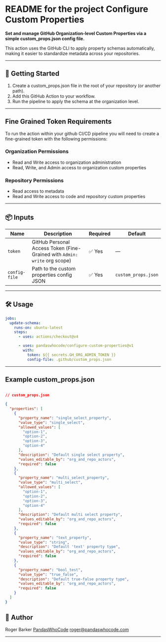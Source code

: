 # README for the project Configure Custom Properties

**Set and manage GitHub Organization-level Custom Properties via a simple custom_props.json config file.**

This action uses the GitHub CLI to apply property schemas automatically, making it easier to standardize
metadata across your repositories.

---

## 🚀 Getting Started

1. Create a custom_props.json file in the root of your repository (or another path).
2. Add this GitHub Action to your workflow.
3. Run the pipeline to apply the schema at the organization level.

---

## Fine Grained Token Requirements

To run the action within your github CI/CD pipeline you will need to create a
fine-grained token with the following permissions:

### Organization Permissions
- Read and Write access to organization administration
- Read, Write, and Admin access to organization custom properties

### Repository Permissions
- Read access to metadata
- Read and Write access to code and repository custom properties

---

## 📦 Inputs

| Name         | Description                                | Required | Default              |
|--------------|--------------------------------------------|----------|----------------------|
| `token`      | GitHub Personal Access Token (Fine-Grained with `Admin: write` org scope) | ✅ Yes    | —                    |
| `config-file`| Path to the custom properties config JSON  | ✅ Yes    | `custom_props.json`  |

---

## 🛠 Usage

```yaml
jobs:
  update-schema:
    runs-on: ubuntu-latest
    steps:
      - uses: actions/checkout@v4

      - uses: pandaswhocode/configure-custom-properties@v1
        with:
          token: ${{ secrets.GH_ORG_ADMIN_TOKEN }}
          config-file: .github/custom_props.json
```

---

## Example custom_props.json

```json

// custom_props.json

{
  "properties": [
    {
      "property_name": "single_select_property",
      "value_type": "single_select",
      "allowed_values": [
        "option-1",
        "option-2",
        "option-3",
        "option-4"
      ],
      "description": "Default single select property",
      "values_editable_by": "org_and_repo_actors",
      "required": false
    },
    {
      "property_name": "multi_select_property",
      "value_type": "multi_select",
      "allowed_values": [
        "option-1",
        "option-2",
        "option-3",
        "option-4"
      ],
      "description": "Default multi select property",
      "values_editable_by": "org_and_repo_actors",
      "required": false
    },
    {
      "property_name": "text_property",
      "value_type": "string",
      "description": "Default 'text' property type",
      "values_editable_by": "org_and_repo_actors",
      "required": false
    },
    {
      "property_name": "bool_test",
      "value_type": "true_false",
      "description": "Default true-false property type",
      "values_editable_by": "org_and_repo_actors",
      "required": false
    }
  ]
}
```

## 👤 Author

Roger Barker
[PandasWhoCode](https://pandaswhocode.com)
[roger@pandaswhocode.com](mailto:roger@pandaswhocode.com)

---